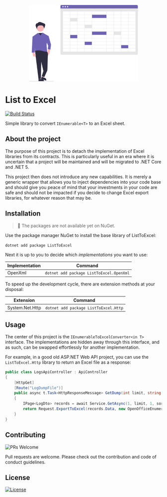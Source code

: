<p align="center"><img src="assets/spreadsheet.svg?raw=true" width="350" alt=""></p>

# List to Excel

[![Build Status](https://dev.azure.com/dimenicsbe/Utilities/_apis/build/status/dimenics.list-to-excel?branchName=master)](https://dev.azure.com/dimenicsbe/Utilities/_build/latest?definitionId=184&branchName=master)

Simple library to convert `IEnumerable<T>` to an Excel sheet.

## About the project

The purpose of this project is to detach the implementation of Excel libraries from its contracts. This is particularly useful in an era where it is uncertain that a project will be maintained and will be migrated to .NET Core and .NET 5.

This project then does not introduce any new capabilities. It is merely a generic wrapper that allows you to inject dependencies into your code base and should give you peace of mind that your investments in your code are safe and should not be impacted if you decide to change Excel export libraries, for whatever reason that may be.

## Installation

> 🚧 The packages are not available yet on NuGet.

Use the package manager NuGet to install the base library of ListToExcel:

`dotnet add package ListToExcel`

Next it is up to you to decide which *implementations* you want to use:

| Implementation             | Command                               |
| ------------------- | ------------------------------------- |
| OpenXml | `dotnet add package ListToExcel.OpenXml`  |

To speed up the development cycle, there are extension methods at your disposal:

| Extension             | Command                               |
| ------------------- | ------------------------------------- |
| System.Net.Http | `dotnet add package ListToExcel.Http`  |

## Usage

The center of this project is the `IEnumerableToExcelConverter<in T>` interface. The implementations are hidden away through this interface, and as such, can be swapped effortlessly for another implementation. 

For example, in a good old ASP.NET Web API project, you can use the `ListToExcel.Http` library to return an Excel file as a response:

```csharp
public class LogsApiController : ApiController
{
    [HttpGet]
    [Route("LogDumpFile")]
    public async t.Task<HttpResponseMessage> GetDump(int limit, string sort, string filter)
    {
        IPage<LogDto> records = await Service.GetAsync(1, limit, 1, sort, filter);
        return Request.ExportToExcel(records.Data, new OpenOfficeEnumerableToExcelConverter<LogDto>());
    }
}
```

## Contributing

![PRs Welcome](https://img.shields.io/badge/PRs-welcome-brightgreen.svg?style=flat-square)

Pull requests are welcome. Please check out the contribution and code of conduct guidelines.

## License

[![License](http://img.shields.io/:license-mit-blue.svg?style=flat-square)](http://badges.mit-license.org)